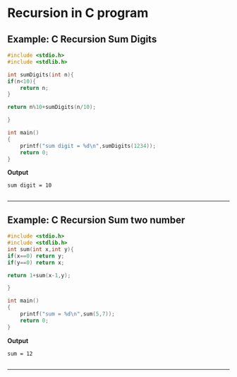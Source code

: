 # Recursion in C program

 
## Example: C Recursion Sum Digits

```c
#include <stdio.h>
#include <stdlib.h>

int sumDigits(int n){
if(n<10){
    return n;
}

return n%10+sumDigits(n/10);

}

int main()
{
    printf("sum digit = %d\n",sumDigits(1234));
    return 0;
}
```
 
**Output**
```
sum digit = 10


```
 

---
## Example: C Recursion Sum two number

```c
#include <stdio.h>
#include <stdlib.h>
int sum(int x,int y){
if(x==0) return y;
if(y==0) return x;

return 1+sum(x-1,y);

}

int main()
{
    printf("sum = %d\n",sum(5,7));
    return 0;
}
```
 
**Output**
```
sum = 12


```
 

---
